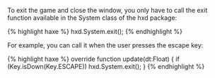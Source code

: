 ---
---

To exit the game and close the window, you only have to call the exit function available in the System class of the hxd package:

{% highlight haxe %}
hxd.System.exit();
{% endhighlight %}

<!--more-->

For example, you can call it when the user presses the escape key:

{% highlight haxe %}
override function update(dt:Float) {
    if (Key.isDown(Key.ESCAPE))
        hxd.System.exit();
}
{% endhighlight %}